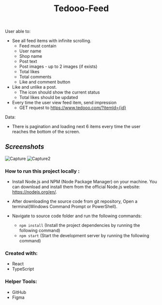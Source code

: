 <h1 align="center" style="border-bottom: none">Tedooo-Feed</h1>
</br>

User able to:
- See all feed items with infinite scrolling.
    - Feed must contain
    - User name
    - Shop name
    - Post text
    - Post images - up to 2 images (if exists)
    - Total likes
    - Total comments
    - Like and comment button
- Like and unlike a post.
    - The icon should show the current status
    - Total likes should be updated
- Every time the user view feed item, send impression
    - GET request to https://www.tedooo.com/?itemId={id}

Data:
- There is pagination and loading next 6 items every time
the user reaches the bottom of the screen.


## ***Screenshots***

![Capture](https://user-images.githubusercontent.com/58606266/230786117-ef9cb626-609b-4068-a5ec-6ce74dc4effe.PNG)
![Capture2](https://user-images.githubusercontent.com/58606266/230786119-518d118a-ea25-4f01-bc8d-3a9717dc8c16.PNG)


### How to run this project locally :
- Install Node.js and NPM (Node Package Manager) on your machine. You can download and install them from the official Node.js website: https://nodejs.org/en/.
-  After downloading the source code from git repository, Open a terminal(Windows Command Prompt or PowerShell).
-  Navigate to source code folder and run the following commands:

    - `npm install` (Install the project dependencies by running the following command)
    - `npm start`   (Start the development server by running the following command)



### Created with:
* React
* TypeScript

### Helper Tools:
* GitHub
* Figma
